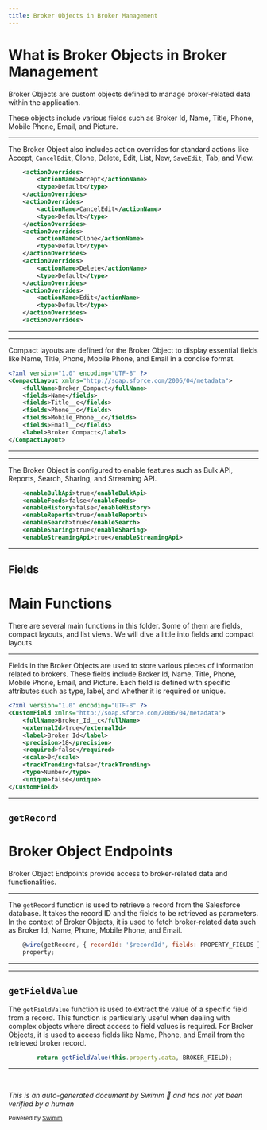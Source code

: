 ```yaml
---
title: Broker Objects in Broker Management
---
```

# What is Broker Objects in Broker Management

Broker Objects are custom objects defined to manage broker-related data within the application.

These objects include various fields such as Broker Id, Name, Title, Phone, Mobile Phone, Email, and Picture.

<SwmSnippet path="/force-app/main/default/objects/Broker__c/Broker__c.object-meta.xml" line="3">

---

The Broker Object also includes action overrides for standard actions like Accept, <SwmToken path="force-app/main/default/objects/Broker__c/Broker__c.object-meta.xml" pos="8:4:4" line-data="        &lt;actionName&gt;CancelEdit&lt;/actionName&gt;">`CancelEdit`</SwmToken>, Clone, Delete, Edit, List, New, <SwmToken path="force-app/main/default/objects/Broker__c/Broker__c.object-meta.xml" pos="32:4:4" line-data="        &lt;actionName&gt;SaveEdit&lt;/actionName&gt;">`SaveEdit`</SwmToken>, Tab, and View.

```xml
    <actionOverrides>
        <actionName>Accept</actionName>
        <type>Default</type>
    </actionOverrides>
    <actionOverrides>
        <actionName>CancelEdit</actionName>
        <type>Default</type>
    </actionOverrides>
    <actionOverrides>
        <actionName>Clone</actionName>
        <type>Default</type>
    </actionOverrides>
    <actionOverrides>
        <actionName>Delete</actionName>
        <type>Default</type>
    </actionOverrides>
    <actionOverrides>
        <actionName>Edit</actionName>
        <type>Default</type>
    </actionOverrides>
    <actionOverrides>
```

---

</SwmSnippet>

<SwmSnippet path="/force-app/main/default/objects/Broker__c/compactLayouts/Broker_Compact.compactLayout-meta.xml" line="1">

---

Compact layouts are defined for the Broker Object to display essential fields like Name, Title, Phone, Mobile Phone, and Email in a concise format.

```xml
<?xml version="1.0" encoding="UTF-8" ?>
<CompactLayout xmlns="http://soap.sforce.com/2006/04/metadata">
    <fullName>Broker_Compact</fullName>
    <fields>Name</fields>
    <fields>Title__c</fields>
    <fields>Phone__c</fields>
    <fields>Mobile_Phone__c</fields>
    <fields>Email__c</fields>
    <label>Broker Compact</label>
</CompactLayout>
```

---

</SwmSnippet>

<SwmSnippet path="/force-app/main/default/objects/Broker__c/Broker__c.object-meta.xml" line="47">

---

The Broker Object is configured to enable features such as Bulk API, Reports, Search, Sharing, and Streaming API.

```xml
    <enableBulkApi>true</enableBulkApi>
    <enableFeeds>false</enableFeeds>
    <enableHistory>false</enableHistory>
    <enableReports>true</enableReports>
    <enableSearch>true</enableSearch>
    <enableSharing>true</enableSharing>
    <enableStreamingApi>true</enableStreamingApi>
```

---

</SwmSnippet>

## Fields

# Main Functions

There are several main functions in this folder. Some of them are fields, compact layouts, and list views. We will dive a little into fields and compact layouts.

<SwmSnippet path="/force-app/main/default/objects/Broker__c/fields/Broker_Id__c.field-meta.xml" line="1">

---

Fields in the Broker Objects are used to store various pieces of information related to brokers. These fields include Broker Id, Name, Title, Phone, Mobile Phone, Email, and Picture. Each field is defined with specific attributes such as type, label, and whether it is required or unique.

```xml
<?xml version="1.0" encoding="UTF-8" ?>
<CustomField xmlns="http://soap.sforce.com/2006/04/metadata">
    <fullName>Broker_Id__c</fullName>
    <externalId>true</externalId>
    <label>Broker Id</label>
    <precision>18</precision>
    <required>false</required>
    <scale>0</scale>
    <trackTrending>false</trackTrending>
    <type>Number</type>
    <unique>false</unique>
</CustomField>
```

---

</SwmSnippet>

## <SwmToken path="force-app/main/default/lwc/brokerCard/brokerCard.js" pos="24:4:4" line-data="    @wire(getRecord, { recordId: &#39;$recordId&#39;, fields: PROPERTY_FIELDS })">`getRecord`</SwmToken>

# Broker Object Endpoints

Broker Object Endpoints provide access to broker-related data and functionalities.

<SwmSnippet path="/force-app/main/default/lwc/brokerCard/brokerCard.js" line="24">

---

The <SwmToken path="force-app/main/default/lwc/brokerCard/brokerCard.js" pos="24:4:4" line-data="    @wire(getRecord, { recordId: &#39;$recordId&#39;, fields: PROPERTY_FIELDS })">`getRecord`</SwmToken> function is used to retrieve a record from the Salesforce database. It takes the record ID and the fields to be retrieved as parameters. In the context of Broker Objects, it is used to fetch broker-related data such as Broker Id, Name, Phone, Mobile Phone, and Email.

```javascript
    @wire(getRecord, { recordId: '$recordId', fields: PROPERTY_FIELDS })
    property;
```

---

</SwmSnippet>

<SwmSnippet path="/force-app/main/default/lwc/brokerCard/brokerCard.js" line="28">

---

## <SwmToken path="force-app/main/default/lwc/brokerCard/brokerCard.js" pos="28:3:3" line-data="        return getFieldValue(this.property.data, BROKER_FIELD);">`getFieldValue`</SwmToken>

The <SwmToken path="force-app/main/default/lwc/brokerCard/brokerCard.js" pos="28:3:3" line-data="        return getFieldValue(this.property.data, BROKER_FIELD);">`getFieldValue`</SwmToken> function is used to extract the value of a specific field from a record. This function is particularly useful when dealing with complex objects where direct access to field values is required. For Broker Objects, it is used to access fields like Name, Phone, and Email from the retrieved broker record.

```javascript
        return getFieldValue(this.property.data, BROKER_FIELD);
```

---

</SwmSnippet>

&nbsp;

*This is an auto-generated document by Swimm 🌊 and has not yet been verified by a human*

<SwmMeta version="3.0.0" repo-id="Z2l0aHViJTNBJTNBZHJlYW1ob3VzZS1sd2MlM0ElM0FTd2ltbS1EZW1v" repo-name="dreamhouse-lwc"><sup>Powered by [Swimm](/)</sup></SwmMeta>
